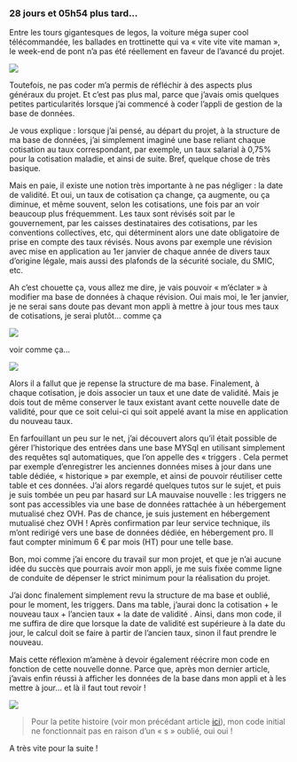 ### 28 jours et 05h54 plus tard...

Entre les tours gigantesques de legos, la voiture méga super cool télécommandée, les ballades en trottinette  qui va « vite vite vite maman », le week-end de pont n’a pas été réellement en faveur de l’avancé du projet. 

<img src="http://giphy.com/gifs/ReImZejkBnqYU/html5"/>

Toutefois, ne pas coder m’a permis de réfléchir à des aspects plus généraux du projet. Et c’est pas plus mal, parce que j’avais omis quelques <span class="highlight-span">petites particularités</span> lorsque j’ai commencé à coder l’appli de gestion de la base de données.

Je vous explique : lorsque j’ai pensé, au départ du projet, à la structure de ma base de données, j’ai simplement imaginé une base reliant <span class="highlight-span">chaque cotisation au taux correspondant</span>, par exemple, un taux salarial à 0,75% pour la cotisation maladie, et ainsi de suite. Bref, quelque chose de très basique.

Mais en paie, il existe une notion très importante à ne pas négliger : <span class="highlight-span">la date de validité</span>. Et oui, un taux de cotisation ça change, ça augmente, ou ça diminue, et même souvent, selon les cotisations, une fois par an voir beaucoup plus fréquemment. Les taux sont révisés soit par le gouvernement, par les caisses destinataires des cotisations, par les conventions collectives, etc, qui déterminent alors une date obligatoire de prise en compte des taux révisés. Nous avons par exemple une révision avec mise en application au 1er janvier de chaque année de divers taux d’origine légale, mais aussi des plafonds de la sécurité sociale, du SMIC, etc.

Ah c’est chouette ça, vous allez me dire, je vais pouvoir « m’éclater » à modifier ma base de données à chaque révision. Oui mais moi, le <span class="highlight-span">1er janvier</span>, je ne serai sans doute pas devant mon appli à mettre à jour tous mes taux de cotisations, je serai plutôt… comme ça

<img src="http://www.reactiongifs.com/r/machine.gif"/>

voir comme ça…

<img src="http://www.reactiongifs.com/wp-content/uploads/2013/05/dead.gif"/>

Alors il a fallut que je repense la structure de ma base. Finalement, à chaque cotisation, je dois associer un taux et une date de validité. Mais je dois tout de même conserver le taux existant avant cette nouvelle date de validité, pour que ce soit celui-ci qui soit appelé avant la mise en application du nouveau taux. 

En farfouillant un peu sur le net, j’ai découvert alors qu’il était possible de gérer l’historique des entrées dans une base MYSql en utilisant simplement des requêtes sql automatiques, que l’on appelle des <span class="highlight-span"> « triggers </span>.  Cela permet par exemple d’enregistrer les anciennes données mises à jour dans une table dédiée, « historique » par exemple, et ainsi de pouvoir réutiliser cette table et ces données. J’ai alors regardé quelques tutos sur le sujet, et puis je suis tombée un peu par hasard sur LA mauvaise nouvelle : les triggers ne sont pas accessibles via une base de données rattachée à un <span class="highlight-span">hébergement mutualisé chez OVH</span>. Pas de chance, je suis justement en hébergement mutualisé chez OVH ! Après confirmation par leur service technique, ils m’ont redirigé vers une base de données dédiée, en hébergement pro. Il  faut compter minimum 6 € par mois (HT) pour une telle base.

Bon, moi comme j’ai encore du travail sur mon projet, et que je n’ai aucune idée du succès que pourrais avoir mon appli, je me suis fixée comme ligne de conduite de <span class="highlight-span">dépenser le strict minimum</span> pour la réalisation du projet. 

J’ai donc finalement simplement revu la structure de ma base et oublié, pour le moment, les triggers. Dans ma table, j’aurai donc <span class="highlight-span">la cotisation + le nouveau taux + l’ancien taux + la date de validité </span>. Ainsi, dans mon code, il me suffira de dire que lorsque la date de validité est supérieure à la date du jour, le calcul doit se faire à partir de l’ancien taux, sinon il faut prendre le nouveau. 

Mais cette réflexion m’amène à devoir également réécrire mon code en fonction de cette nouvelle donne. Parce que, après mon dernier article, j’avais enfin réussi à afficher les données de la base dans mon appli et à les mettre à jour… et là il faut tout revoir !

<img src= "http://www.reactiongifs.com/r/com.gif " />

> Pour la petite histoire (voir mon précédant article <a href=" https://marlenech.github.io/2016/Les-probl%C3%A8mes-commencent.html" >ici</a>), mon code initial ne fonctionnait pas en raison d’un « s » oublié, oui oui !

A très vite pour la suite !
